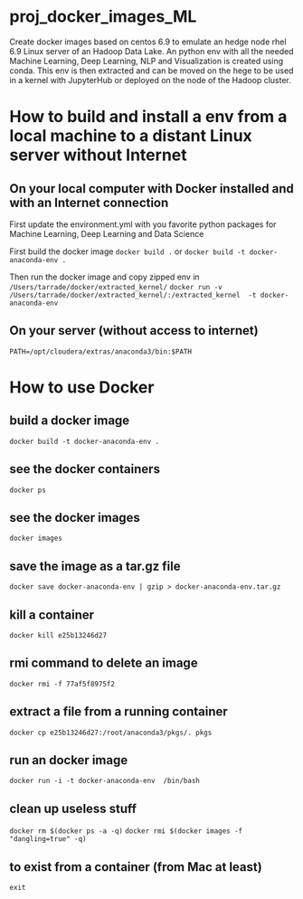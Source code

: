 # proj_docker_images_ML
Create docker images based on centos 6.9 to emulate an hedge node rhel 6.9 Linux server of an Hadoop Data Lake.
An python env with all the needed Machine Learning, Deep Learning, NLP and Visualization is created using conda.
This env is then extracted and can be moved on the hege to be used in a kernel with JupyterHub or deployed on the node of the Hadoop cluster.

# How to build and install a env from  a local machine to a distant Linux server without Internet
## On your local computer with Docker installed and with an Internet connection
First update the environment.yml with you favorite python packages for Machine Learning, Deep Learning and Data Science

First build the docker image
```docker build .```
or
```docker build -t docker-anaconda-env .```

Then run the docker image and copy zipped env in `/Users/tarrade/docker/extracted_kernel/`
```docker run -v /Users/tarrade/docker/extracted_kernel/:/extracted_kernel  -t docker-anaconda-env```

## On your server (without access to internet)
```
PATH=/opt/cloudera/extras/anaconda3/bin:$PATH
```

# How to use Docker
## build a docker image
```docker build -t docker-anaconda-env .```

## see the docker containers
```docker ps```

## see the docker images
```docker images```

## save the image as a tar.gz file
```docker save docker-anaconda-env | gzip > docker-anaconda-env.tar.gz```

## kill a container
```docker kill e25b13246d27```

## rmi command to delete an image
```docker rmi -f 77af5f8975f2```

## extract a file from a running container
```docker cp e25b13246d27:/root/anaconda3/pkgs/. pkgs```

## run an docker image
```docker run -i -t docker-anaconda-env  /bin/bash```

## clean up useless stuff
```docker rm $(docker ps -a -q)```
```docker rmi $(docker images -f "dangling=true" -q)```

## to exist from a container (from Mac at least)
```exit```

